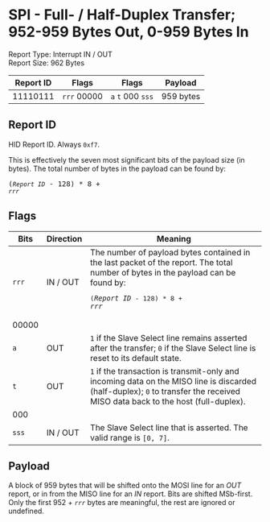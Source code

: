 
# SPI - Full- / Half-Duplex Transfer; 952-959 Bytes Out, 0-959 Bytes In
Report Type: Interrupt IN / OUT<br />
Report Size: 962 Bytes

| Report ID | Flags | Flags | Payload |
|-----------|-------|-------|---------|
| 11110111 | `rrr`&nbsp;00000 | `a`&nbsp;`t`&nbsp;000&nbsp;`sss` | 959 bytes |

## Report ID
HID Report ID.  Always `0xf7`.

This is effectively the seven most significant bits of the payload size (in bytes).  The total number of bytes in the payload can be found by: <pre>(*`Report ID`* - 128) * 8 + *`rrr`*</pre>

## Flags
| Bits  | Direction | Meaning |
|-------|-----------|---------|
| `rrr` | IN / OUT  | The number of payload bytes contained in the last packet of the report.  The total number of bytes in the payload can be found by: <pre>(*`Report ID`* - 128) * 8 + *`rrr`*</pre> |
| 00000 |          |                                                                       |
| `a`   | OUT      | `1` if the Slave Select line remains asserted after the transfer; `0` if the Slave Select line is reset to its default state. |
| `t`   | OUT      | `1` if the transaction is transmit-only and incoming data on the MISO line is discarded (half-duplex); `0` to transfer the received MISO data back to the host (full-duplex). |
| 000   |          |                                                                       |
| `sss` | IN / OUT | The Slave Select line that is asserted.  The valid range is `[0, 7]`. |

## Payload
A block of 959 bytes that will be shifted onto the MOSI line for an *OUT* report, or in from the MISO line for an *IN* report.  Bits are shifted MSb-first.  Only the first 952 + *`rrr`* bytes are meaningful, the rest are ignored or undefined.
